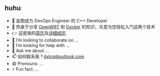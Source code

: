 ## huhu

- 🔭 妄图成为 DevOps Engineer 的 C++ Developer
- 🌱 热衷于分享 [OpenWRT](https://openwrt.org/) 和 [Docker](https://www.docker.com/) 的知识，乐意为您轻松入门这两个技术
- 👉 这是我的[简历](https://dxlcq.cn/src/jiao/profile/)及[详细经历](https://dxlcq.cn/src/jiao/cv/)
- 👯 I’m looking to collaborate on ...
- 🤔 I’m looking for help with ...
- 💬 Ask me about ...
- 📫 如何联系我？[dxlcq@outlook.com](mailto:dxlcq@outlook.com)
- 😄 Pronouns: ...
- ⚡ Fun fact: ...
